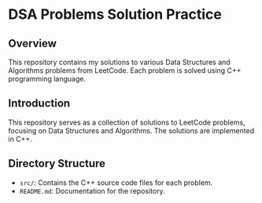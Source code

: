 # DSA Problems Solution Practice

## Overview

This repository contains my solutions to various Data Structures and Algorithms problems from LeetCode. Each problem is solved using C++ programming language.

## Introduction

This repository serves as a collection of solutions to LeetCode problems, focusing on Data Structures and Algorithms. The solutions are implemented in C++.

## Directory Structure

- `src/`: Contains the C++ source code files for each problem.
- `README.md`: Documentation for the repository.
